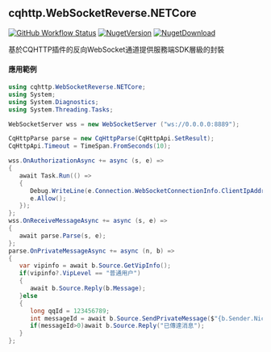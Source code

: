 ## cqhttp.WebSocketReverse.NETCore
[![GitHub Workflow Status](https://img.shields.io/github/workflow/status/cqbef/cqhttp.WebSocketReverse.NETCore/PublicSDK?style=for-the-badge)](https://github.com/cqbef/cqhttp.WebSocketReverse.NETCore/actions)
[![NugetVersion](https://img.shields.io/nuget/v/cqhttp.WebSocketReverse.NETCore?style=for-the-badge)](https://www.nuget.org/packages/cqhttp.WebSocketReverse.NETCore/)
[![NugetDownload](https://img.shields.io/nuget/dt/cqhttp.WebSocketReverse.NETCore?style=for-the-badge)](https://www.nuget.org/api/v2/package/cqhttp.WebSocketReverse.NETCore)

基於CQHTTP插件的反向WebSocket通道提供服務端SDK層級的封裝

#### 應用範例

```cs
using cqhttp.WebSocketReverse.NETCore;
using System;
using System.Diagnostics;
using System.Threading.Tasks;

WebSocketServer wss = new WebSocketServer ("ws://0.0.0.0:8889");

CqHttpParse parse = new CqHttpParse(CqHttpApi.SetResult);
CqHttpApi.Timeout = TimeSpan.FromSeconds(10);

wss.OnAuthorizationAsync += async (s, e) =>
{
   await Task.Run(() =>
   {
      Debug.WriteLine(e.Connection.WebSocketConnectionInfo.ClientIpAddress);
      e.Allow();
   });
};
wss.OnReceiveMessageAsync += async (s, e) =>
{
   await parse.Parse(s, e);
};
parse.OnPrivateMessageAsync += async (n, b) =>
{
   var vipinfo = await b.Source.GetVipInfo();
   if(vipinfo?.VipLevel == "普通用户")
   {
      await b.Source.Reply(b.Message);
   }else
   {
      long qqId = 123456789;
      int messageId = await b.Source.SendPrivateMessage($"{b.Sender.NickName}對你說:{b.Message}",qqId);
      if(messageId>0)await b.Source.Reply("已傳達消息");
   }
};

```
